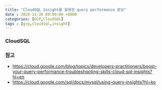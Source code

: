 ```yaml
---
title: "CloudSQL Insight를 활용한 query performance 향상"
date : 2024-11-26 09:00:00 +0900
categories: [GCP,CloudSQL]
tags : [gcp,cloudsql,insight]
---
```




### **CloudSQL**

### **참고**
- <https://cloud.google.com/blog/topics/developers-practitioners/boost-your-query-performance-troubleshooting-skills-cloud-sql-insights?hl=en>
- <https://cloud.google.com/sql/docs/mysql/using-query-insights?hl=ko>